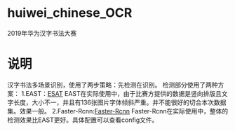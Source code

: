 # huiwei_chinese_OCR
2019年华为汉字书法大赛
# 说明
汉字书法多场景识别，使用了两步策略：先检测在识别。
检测部分使用了两种方案：
1.EAST：[ESAT](https://github.com/argman/EAST)
  EAST在实际使用中，由于比赛方提供的数据是竖向排版且文字长度，大小不一，并且有136张图片字体倾斜严重。并不能很好的切合本次数据集。效果一般。
2.Faster-Rcnn:[Faster-Rcnn](https://github.com/roytseng-tw/Detectron.pytorch)
  Faster-Rcnn在实际使用中，整体的检测效果比EAST更好。具体配置可以查看config文件。
